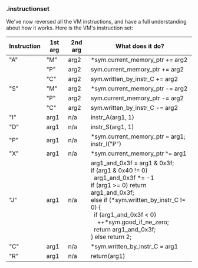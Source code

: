 ### .instructionset

We've now reversed all the VM instructions, and have a full understanding about
how it works. Here is the VM's instruction set:

| Instruction | 1st arg | 2nd arg | What does it do?
| ----------- | ------- | ------- | ----------------
| "A"         | "M"     | arg2    | \*sym.current_memory_ptr += arg2
|             | "P"     | arg2    | sym.current_memory_ptr += arg2
|             | "C"     | arg2    | sym.written_by_instr_C += arg2
| "S"         | "M"     | arg2    | \*sym.current_memory_ptr -= arg2
|             | "P"     | arg2    | sym.current_memory_ptr -= arg2
|             | "C"     | arg2    | sym.written_by_instr_C -= arg2
| "I"         | arg1    | n/a     | instr_A(arg1, 1)
| "D"         | arg1    | n/a     | instr_S(arg1, 1)
| "P"         | arg1    | n/a     | \*sym.current_memory_ptr = arg1; instr_I("P")
| "X"         | arg1    | n/a     | \*sym.current_memory_ptr ^= arg1
| "J"         | arg1    | n/a     | arg1_and_0x3f = arg1 & 0x3f;<br>if (arg1 & 0x40 != 0)<br>&nbsp;&nbsp;arg1_and_0x3f \*= -1<br>if (arg1 >= 0) return arg1_and_0x3f;<br>else if (\*sym.written_by_instr_C != 0) {<br>&nbsp;&nbsp;if (arg1_and_0x3f < 0)<br>&nbsp;&nbsp;&nbsp;&nbsp;++\*sym.good_if_ne_zero;<br>&nbsp;&nbsp;return arg1_and_0x3f;<br>} else return 2; |
| "C"         | arg1 | n/a        | \*sym.written_by_instr_C = arg1
| "R"         | arg1 | n/a        | return(arg1)
